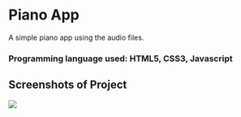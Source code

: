 <h1>Piano App</h1>
A simple piano app using the audio files.
<h3>Programming language used: HTML5, CSS3, Javascript</h3>
<h2>Screenshots of Project</h2>
<img src="https://user-images.githubusercontent.com/81834425/133465668-b913e711-bae1-4946-8358-1201e9105486.png" />
